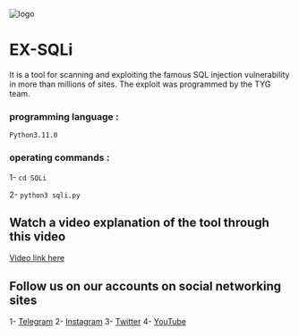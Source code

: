 <!--
category: malware
subcategory: web-exploitation
origin: TYG team
risk_level: high
possible_abuse: unauthorized database access, data exfiltration
hardening_tips: use WAF, parameterized queries, input validation
related: SQLi, CVE-2019-11043, MITRE ATT&CK T1190
opsec: high detection risk, noisy

tags: [sqli, exploit, scanner, web, database, pentest, offensive]
-->
![logo](https://raw.githubusercontent.com/mr-sami-x/SQLi/main/Picsart_23-07-21_02-11-16-006.png)

# EX-SQLi
It is a tool for scanning and exploiting the famous SQL injection vulnerability in more than millions of sites. The exploit was programmed by the TYG team.

### programming language : 
```Python3.11.0```

### operating commands :
1- ```cd SQLi```

2- ```python3 sqli.py ```

## Watch a video explanation of the tool through this video
[Video link here](http://)
## Follow us on our accounts on social networking sites

1- [Telegram](https://t.me/TYG_YE)
2- [Instagram](https://instagram.com/cyber_77k)
3- [Twitter](https://twitter.com/Linux_ye)
4- [YouTube](https://www.youtube.com/@cyber_77k)
